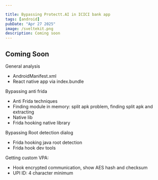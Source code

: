 ```yaml
---

title: Bypassing Protectt.AI in ICICI bank app
tags: [android]
pubDate: "Apr 27 2025"
image: /sveltekit.png
description: Coming soon
---
```


## Coming Soon

General analysis
- AndroidManifest.xml
- React native app via index.bundle

Bypassing anti frida
- Anti Frida techniques
- Finding module in memory: split apk problem, finding split apk and extracting
- Native lib
- Frida hooking native library

Bypassing Root detection dialog
- Frida hooking java root detection
- Frida hook dev tools

Getting custom VPA:
- Hook encrypted communication, show AES hash and checksum
- UPI ID: 4 character minimum